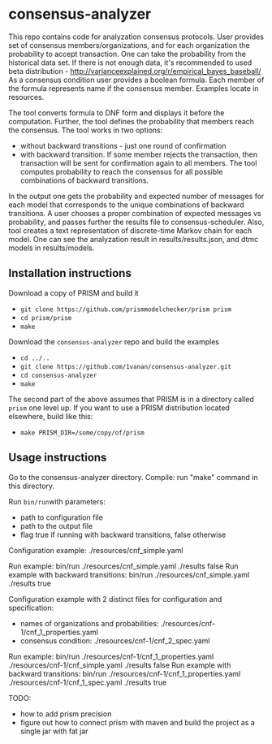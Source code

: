 # consensus-analyzer

This repo contains code for analyzation consensus protocols.
User provides set of consensus members/organizations, and for each organization the probability to accept 
transaction. One can take the probability from the historical data set. If there is not enough data, it's recommended
to used beta distribution - http://varianceexplained.org/r/empirical_bayes_baseball/
As a consensus condition user provides a boolean formula. Each member of the formula represents name if the consensus
member. Examples locate in resources.

The tool converts formula to DNF form and displays it before the computation. Further, the tool defines the probability 
that members reach the consensus. The tool works in two options:
* without backward transitions - just one round of confirmation
* with backward transition. If some member rejects the transaction, then transaction will be sent for confirmation
again to all members. The tool computes probability to reach the consensus for all possible combinations of backward
transitions.

In the output one gets the probability and expected number of messages for each model that corresponds to the unique 
combinations of backward transitions. A user chooses a proper combination of expected messages vs probability, and 
passes further the results file to consensus-scheduler. Also, tool creates a text representation of discrete-time
Markov chain for each model. One can see the analyzation result in results/results.json, and dtmc models in 
results/models.

## Installation instructions

Download a copy of PRISM and build it

* ``git clone https://github.com/prismmodelchecker/prism prism``
* ``cd prism/prism``
* ``make``


Download the ``consensus-analyzer`` repo and build the examples

* ``cd ../..``
* ``git clone https://github.com/1vanan/consensus-analyzer.git``
* ``cd consensus-analyzer``
* ``make``

The second part of the above assumes that PRISM is in a directory called ``prism`` one level up.
If you want to use a PRISM distribution located elsewhere, build like this:

* ``make PRISM_DIR=/some/copy/of/prism``

## Usage instructions
Go to the consensus-analyzer directory. Compile: run "make" command in this directory.

Run ``bin/run``with parameters: 
* path to configuration file
* path to the output file
* flag true if running with backward transitions, false otherwise

Configuration example: ./resources/cnf_simple.yaml

Run example: bin/run ./resources/cnf_simple.yaml ./results false
Run example with backward transitions: bin/run ./resources/cnf_simple.yaml ./results true

Configuration example with 2 distinct files for configuration and specification: 
* names of organizations and probabilities: ./resources/cnf-1/cnf_1_properties.yaml
* consensus condition: ./resources/cnf-1/cnf_2_spec.yaml

Run example: bin/run ./resources/cnf-1/cnf_1_properties.yaml  ./resources/cnf-1/cnf_simple.yaml ./results false
Run example with backward transitions: bin/run ./resources/cnf-1/cnf_1_properties.yaml  ./resources/cnf-1/cnf_1_spec.yaml ./results true

TODO:
* how to add prism precision
* figure out how to connect prism with maven and build the project as a single jar with fat jar